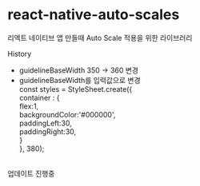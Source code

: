 # react-native-auto-scales

리엑트 네이티브 앱 만들때 Auto Scale 적용을 위한 라이브러리

History
- guidelineBaseWidth 350 -> 360 변경
- guidelineBaseWidth를 입력값으로 변경 <br>
const styles = StyleSheet.create({ <br>
    container : { <br>
      flex:1, <br>
      backgroundColor:'#000000', <br>
      paddingLeft:30, <br>
      paddingRight:30, <br>
    } <br>
}, 380); <br><br>

업데이트 진행중
